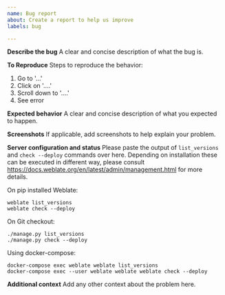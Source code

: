 ```yaml
---
name: Bug report
about: Create a report to help us improve
labels: bug

---
```


**Describe the bug**
A clear and concise description of what the bug is.

**To Reproduce**
Steps to reproduce the behavior:
1. Go to '...'
2. Click on '....'
3. Scroll down to '....'
4. See error

**Expected behavior**
A clear and concise description of what you expected to happen.

**Screenshots**
If applicable, add screenshots to help explain your problem.

**Server configuration and status**
Please paste the output of `list_versions` and `check --deploy` commands over
here. Depending on installation these can be executed in different way, please
consult https://docs.weblate.org/en/latest/admin/management.html for more
details.

On pip installed Weblate:

```
weblate list_versions
weblate check --deploy
```

On Git checkout:

```
./manage.py list_versions
./manage.py check --deploy
```

Using docker-compose:

```
docker-compose exec weblate weblate list_versions
docker-compose exec --user weblate weblate weblate check --deploy
```

**Additional context**
Add any other context about the problem here.

